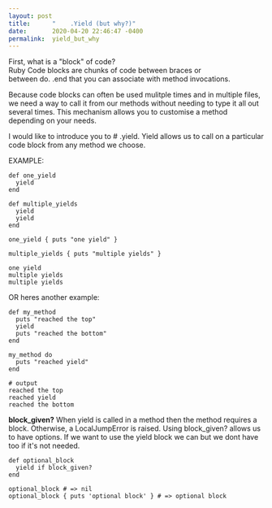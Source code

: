 ```yaml
---
layout: post
title:      "    .Yield (but why?)"
date:       2020-04-20 22:46:47 -0400
permalink:  yield_but_why
---
```



First, what is a "block" of code?  
Ruby Code blocks are chunks of code between braces or  
between do. .end that you can associate with method invocations.

Because code blocks can often be used mulitple times and in multiple files, we need a way to call it from our methods without needing to type it all out several times. This mechanism allows you to customise a method depending on your needs.

I would like to introduce you to # .yield.  Yield allows us to call on a particular code block from any method we choose.

EXAMPLE:

```
def one_yield
  yield
end

def multiple_yields
  yield
  yield
end

one_yield { puts "one yield" }

multiple_yields { puts "multiple yields" }
```
```
one yield
multiple yields
multiple yields
```


OR heres another example:

```
def my_method
  puts "reached the top"
  yield
  puts "reached the bottom"
end

my_method do
  puts "reached yield"
end

# output
reached the top
reached yield
reached the bottom
```


**block_given?**
When yield is called in a method then the method requires a block. Otherwise, a LocalJumpError is raised. Using block_given? allows us to have options.  If we want to use the yield block we can but we dont have too if it's not needed.

```
def optional_block
  yield if block_given?
end

optional_block # => nil
optional_block { puts 'optional block' } # => optional block
```



